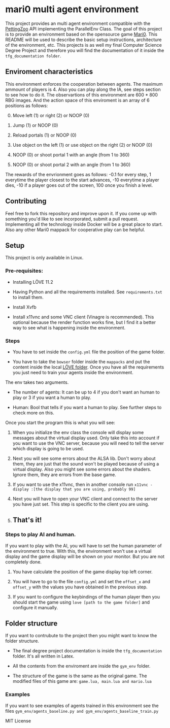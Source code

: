 # mari0 multi agent environment

This project provides an multi agent environment compatible with the [PettingZoo](https://www.pettingzoo.ml/) API implementing the ParallelEnv Class. The goal of this project is to provide an environment based on the opensource game [Mari0](https://stabyourself.net/mari0/). This README will be used to describe the basic setup instructions, architecture of the environment, etc. This projects is as well my final Computer Science Degree Project and therefore you will find the documentation of it inside the `tfg_documentation folder`.

## Enviroment characteristics

This environment enforces the cooperation between agents. The maximum ammount of players is 4. Also you can play along the IA, see steps section to see how to do it. The observartions of this environment are 600 * 800 RBG images. And the action space of this enviroment is an array of 6 positions as follows:

0. Move left (1) or right (2) or NOOP (0)

1. Jump (1) or NOOP (0)

2. Reload portals (1) or NOOP (0)

3. Use object on the left (1) or use object on the right (2) or NOOP (0)

4. NOOP (0) or shoot portal 1 with an angle (from 1 to 360)

5. NOOP (0) or shoot portal 2 with an angle (from 1 to 360)

The rewards of the envrionment goes as follows: -0.1 for every step, 1 everytime the player closest to the start advances, -10 everytime a player dies, -10 if a player goes out of the screen, 100 once you finish a level.


## Contributing

Feel free to fork this repository and improve upon it. If you come up with something you'd like to see incorporated, submit a pull request. Implementing all the technology inside Docker will be a great place to start. Also any other Mari0 mappack for cooperative play can be helpful.

## Setup

This project is only available in Linux.

### Pre-requisites:

- Installing LÖVE 11.2

- Having Python and all the requirements installed. See `requirements.txt` to install them.

- Install Xvfb

- Install x11vnc and some VNC client (Vinagre is recommended). This optional because the render function works fine, but I find it a better way to see what is happening inside the environment.

### Steps

- You have to set inside the `config.yml` file the position of the game folder.

- You have to take the `bowser` folder inside the `mappacks` and put the content inside the local [LÖVE folder](https://love2d.org/wiki/love.filesystem). Once you have all the requirements you just need to train your agents inside the environment. 

The env takes two arguments.

- The number of agents: It can be up to 4 if you don't want an human to play or 3 if you want a human to play.

- Human: Bool that tells if you want a human to play. See further steps to check more on this.

Once you start the program this is what you will see:

1. When you initialize the env class the console will display some messages about the virtual display used. Only take this into account if you want to use the VNC server, because you will need to tell the server which display is going to be used.

2. Next you will see some errors about the ALSA lib. Don't worry about them, they are just that the sound won't be played because of using a virtual display. Also you might see some errors about the shaders. Ignore them, they are errors from the base game.

3. If you want to use the x11vnc, then in another console run `x11vnc -display :[the display that you are using, probably 99]`

4. Next you will have to open your VNC client and connect to the server you have just set. This step is specific to the client you are using.

5. ## That's it!

### Steps to play AI and human.

If you want to play with the AI, you will have to set the human parameter of the environment to true. With this, the environment won't use a virtual display and the game display will be shown on your monitor. But you are not completely done.

1. You have calculate the position of the game display top left corner.

2. You will have to go to the file `config.yml` and set the `offset_x` and `offset_y` with the values you have obtained in the previous step.

3. If you want to configure the keybindings of the human player then you should start the game using `love [path to the game folder]` and configure it manually.

## Folder structure

If you want to contrubute to the project then you might want to know the folder structure.

- The final degree project documentation is inside the `tfg_documentation` folder. It's all written in Latex.

- All the contents from the enviroment are inside the `gym_env` folder.

- The structure of the game is the same as the original game. The modified files of this game are: `game.lua, main.lua and mario.lua`

### Examples

If you want to see examples of agents trained in this environment see the files `gym_env/agents_baseline.py and gym_env/agents_baseline_train.py`

MIT License